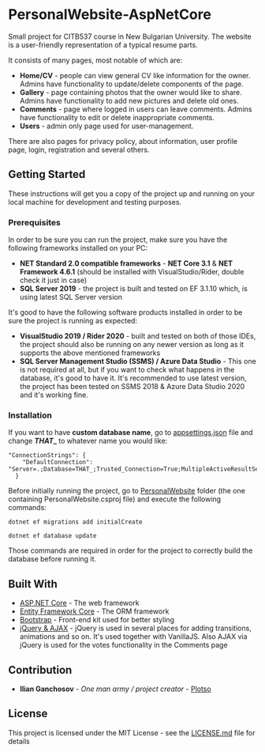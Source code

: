 # PersonalWebsite-AspNetCore
Small project for CITB537 course in New Bulgarian University. The website is a user-friendly representation of a typical resume parts. 

It consists of many pages, most notable of which are:
* **Home/CV** - people can view general CV like information for the owner. Admins have functionality to update/delete components of the page.
* **Gallery** - page containing photos that the owner would like to share. Admins have functionality to add new pictures and delete old ones.
* **Comments** - page where logged in users can leave comments. Admins have functionality to edit or delete inappropriate comments.
* **Users** - admin only page used for user-management.

There are also pages for privacy policy, about information, user profile page, login, registration and several others.


## Getting Started
These instructions will get you a copy of the project up and running on your local machine for development and testing purposes.

### Prerequisites

In order to be sure you can run the project, make sure you have the following frameworks installed on your PC:
* **NET Standard 2.0 compatible frameworks** - **NET Core 3.1** & **NET Framework 4.6.1** (should be installed with VisualStudio/Rider, double check it just in case)
* **SQL Server 2019** - the project is built and tested on EF 3.1.10 which, is using latest SQL Server version

It's good to have the following software products installed in order to be sure the project is running as expected:
* **VisualStudio 2019 / Rider 2020** - built and tested on both of those IDEs, the project should also be running on any newer version as long as it supports the above mentioned frameworks
* **SQL Server Management Studio (SSMS) / Azure Data Studio** - This one is not required at all, but if you want to check what happens in the database, it's good to have it. It's recommended to use latest version, the project has been tested on SSMS 2018 & Azure Data Studio 2020 and it's working fine.

### Installation

If you want to have **custom database name**, go to [appsettings.json](PersonalWebsite/appsettings.json) file and change **_THAT__** to whatever name you would like:
```
"ConnectionStrings": {
    "DefaultConnection": "Server=.;Database=THAT_;Trusted_Connection=True;MultipleActiveResultSets=true"
  }
```

Before initially running the project, go to [PersonalWebsite](PersonalWebsite) folder (the one containing PersonalWebsite.csproj file) and execute the following commands:

```
dotnet ef migrations add initialCreate
```
```
dotnet ef database update 
```
Those commands are required in order for the project to correctly build the database before running it.


## Built With

* [ASP.NET Core](https://docs.microsoft.com/en-us/aspnet/core/?view=aspnetcore-3.1) - The web framework 
* [Entity Framework Core](https://docs.microsoft.com/en-us/ef/) - The ORM framework 
* [Bootstrap](https://getbootstrap.com) - Front-end kit used for better styling
* [jQuery & AJAX](https://api.jquery.com/jquery.ajax/) - jQuery is used in several places for adding transitions, animations and so on. It's used together with VanillaJS. Also AJAX via jQuery is used for the votes functionality in the Comments page


## Contribution

* **Ilian Ganchosov** - *One man army / project creator* - [Plotso](https://github.com/Plotso)

## License

This project is licensed under the MIT License - see the [LICENSE.md](LICENSE.md) file for details